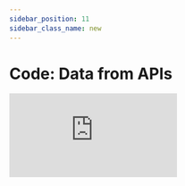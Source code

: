 ```yaml
---
sidebar_position: 11
sidebar_class_name: new
---
```


# Code: Data from APIs

<div style={{position: 'relative', paddingBottom: '59.01639344262295%', height: 0}}>
  <iframe src="https://www.loom.com/embed/ba7b55cabaf1403fab00183f2ad8bfb7" frameBorder={0} webkitallowfullscreen mozallowfullscreen allowFullScreen style={{position: 'absolute', top: 0, left: 0, width: '100%', height: '100%'}} />
</div>

There is a whole buffet of public web services that offer live data. With our Code Integration, you can fetch any of that data and easily make it available in Decipad for your modeling needs. In order to create a code integration, create a new integration block and choose "Code" (see [Integration Basics](/docs/integrations/basics) for details). You will see a code editor with a working example that fetches data from a public web api:

## Running Code

![code editor](./img/code-codeeditor.png)

In order to get data from a code integration into your document, you need to first run the code with the "Run"-button. Once ran, you can then continue to the result preview either via the navigation bar, or the "Continue"-button. Upon running the code, we will show you a small console at the bottom of the code block so you get feedback on any errors that may occur.

## Previewing Data

![code editor](./img/code-preview.png)

On the preview pane you will see the result and the format it will be available in in your document. Here you can change the type of the columns or simple result, and make sure that you actually got the data you wanted. Once done with this step, the "Insert"-button will give you a new integration block that you can re-use in your document just like any other variable (see [Integration Basics](/docs/integrations/basics) for details).
